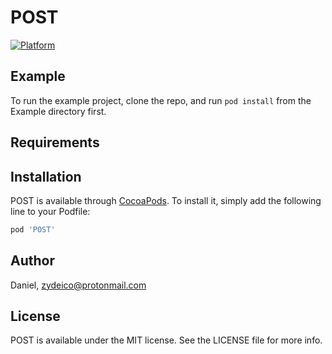 # POST

[![Platform](https://img.shields.io/badge/Platforms-iOS%20%7C%20macOS%20%7C%20watchOS%20%7C%20tvOS-4E4E4E.svg?colorA=6495EDz)](#installation)

## Example

To run the example project, clone the repo, and run `pod install` from the Example directory first.

## Requirements

## Installation

POST is available through [CocoaPods](https://cocoapods.org). To install
it, simply add the following line to your Podfile:

```ruby
pod 'POST'
```

## Author

Daniel, zydeico@protonmail.com

## License

POST is available under the MIT license. See the LICENSE file for more info.
